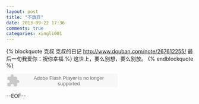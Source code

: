 ```yaml
---
layout: post
title: "不放弃"
date: 2013-09-22 17:36
comments: true
categories: xingli001
---
```

{% blockquote 克叔 克叔的日记 http://www.douban.com/note/267612255/ 最后一句我爱你：祝你幸福 %}
这世上，要么别想，要么别放。
{% endblockquote %}

<embed src="http://fm.xinli001.com/744/miniplayer.swf" quality="high" width="300" height="37" type="application/x-shockwave-flash"></embed>

--EOF--